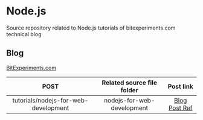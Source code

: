 # Node.js
Source repository related to Node.js tutorials of bitexperiments.com technical blog

## Blog
[ BitExperiments.com ](http://www.bitexperiments.com/ "http://www.bitexperiments.com")

| POST                                                    | Related source file folder                    |   Post link   |
|:-------------------------------------------------------:|:---------------------------------------------:|:-------------:|
| tutorials/nodejs-for-web-development | nodejs-for-web-development | [Blog Post Ref ](http://www.bitexperiments.com/tutorials/nodejs-for-web-development-1 "Node.js for Web Development") |

